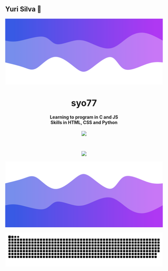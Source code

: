 ## Yuri Silva 💎

![Header](https://github.com/syo77/syo77/blob/99603d0e13ec9cf5c37b534270ed74e09fc68cb0/header.png)

<h1 align="center">syo77</h1>
<a href="https://github.com/syo77"></a>

</p>
<h4 align="center">Learning to program in C and JS<br>Skills in HTML, CSS and Python</h4>
<p align="center">
           <img src="https://skillicons.dev/icons?i=c,py,js,html,css"/>
</p>

<br>

<p align="center">
  <img src="https://github-readme-stats.vercel.app/api/?username=syo77&title_color=674fc9&text_color=9f9f9f&show_icons=true&bg_color=00000000&hide_border=true&icon_color=674fc9&hide_title=true&count_private=true" />
</p>

![Footer](https://github.com/syo77/syo77/blob/99603d0e13ec9cf5c37b534270ed74e09fc68cb0/footer.png)

![Snake animation](https://github.com/syo77/syo77/blob/main/snake.svg)
